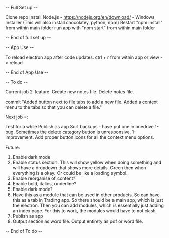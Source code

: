 -- Full Set up -- 

Clone repo
Install Node.js - https://nodejs.org/en/download/ - Windows Installer (This will also install chocolatey, python, npm)
Restart
"npm install" from within main folder
run app with "npm start" from within main folder

-- End of full set up --


-- App Use --

To reload electron app after code updates:
ctrl + r from within app or view -> reload

-- End of App Use --


-- To do --

Current job
2-feature. Create new notes file. Delete notes file.



commit 
"Added button next to file tabs to add a new file. Added a context menu to the tabs so that you can delete a file."


Next job =: 

Test for a while
Publish as app
Sort backups - have put one in onedrive
1-bug. Sometimes the delete category button is unresponsive.
1-improvement. Add proper button icons for all the context menu options. 

Future:
1. Enable dark mode
2. Enable status section. This will show yellow when doing something and will have a dropdown that shows more details.
Green then when everything is a okay. Or could be like a loading symbol. 
2. Enable reorganise of content?
3. Enable bold, italics, underline?
4. Enable dark mode?
5. Have this as a module that can be used in other products. So can have this as a tab in Trading app.
So there should be a main app, which is just the electron. Then you can add modules, which is essentially just
adding an index page. For this to work, the modules would have to not clash.
6. Publish as app
7. Output section as word file. Output entirety as pdf or word file. 


-- End of To do --

